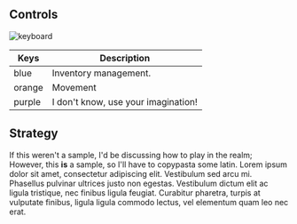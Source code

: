 Controls
--------

![keyboard](http://i.imgur.com/efajygA.gif)

| Keys   | Description 
| ------ | ----------- 
| blue   | Inventory management. 
| orange | Movement 
| purple | I don't know, use your imagination! 

Strategy
--------
If this weren't a sample, I'd be discussing how to play in the realm; However, this __is__ a sample,
so I'll have to copypasta some latin. Lorem ipsum dolor sit amet, consectetur adipiscing elit. 
Vestibulum sed arcu mi. Phasellus pulvinar ultrices justo non egestas. Vestibulum dictum elit ac ligula tristique, 
nec finibus ligula feugiat. Curabitur pharetra, turpis at vulputate finibus, ligula ligula commodo lectus, 
vel elementum quam leo nec erat.